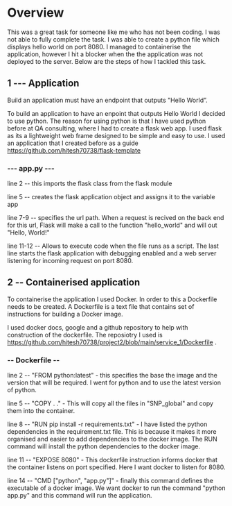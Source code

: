# Overview
This was a great task for someone like me who has not been coding. I was not able to fully complete the task. I was able to create a python file which displays hello world on port 8080. I managed to containerise the application, however I hit a blocker when the the application was not deployed to the server. Below are the steps of how I tackled this task. 

## 1 --- Application
Build an application must have an endpoint that outputs "Hello World”.

To build an application to have an enpoint that outputs Hello World I decided to use python. The reason for using python is that I have used python before at QA consulting, where I had to create a flask web app. I used flask as its a lightweight web frame designed to be simple and easy to use. I used an application that I created before as a guide https://github.com/hitesh70738/flask-template 

### --- app.py ---
line 2 -- this imports the flask class from the flask module

line 5 -- creates the flask application object and assigns it to the variable app

line 7-9 --  specifies the url path. When a request is recived on the back end for this url, Flask will make a call to the function "hello_world" and will out "Hello, World!"

line 11-12 -- Allows to execute code when the file runs as a script. The last line starts the flask application with debugging enabled and a web server listening for incoming request on port 8080.

## 2 -- Containerised application

To containerise the application I used Docker. In order to this a Dockerfile needs to be created. A Dockerfile is a text file that contains set of instructions for building a Docker image. 

I used docker docs, google and a github repository to help with construction of the dockerfile. 
The reposiotry I used is https://github.com/hitesh70738/project2/blob/main/service_1/Dockerfile . 

### -- Dockerfile --
line 2 -- "FROM python:latest" - this specifies the base the image and the version that will be required. I went for python and to use the latest version of python.

line 5 -- "COPY . ." -  This will copy all the files in "SNP_global" and copy them into the container.

line 8 -- "RUN pip install -r requirements.txt" - I have listed the python dependencies in the requirement.txt file. This is    because it makes it more organised and easier to add dependencies to the docker image. The RUN command will install the python dependencies to the docker image.

line 11 -- "EXPOSE 8080" - This dockerfile instruction informs docker that the container listens on port specified. Here I want docker to listen for 8080. 

line 14 -- "CMD ["python", "app.py"]" - finally this command defines the executable of a docker image. We want docker to run the command "python app.py" and this command will run the application. 
